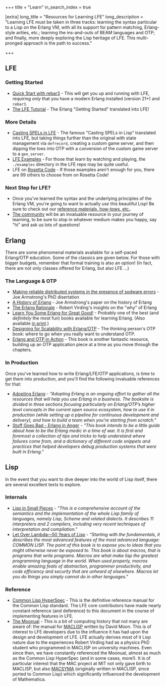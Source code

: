 +++
title = "Learn"
in_search_index = true

[extra]
long_title = "Resources for Learning LFE"
long_description = "Learning LFE must be taken in three tracks: learning the syntax particular to a Lisp on the Erlang VM, with all its support for pattern matching, Erlang-style arities, etc.; learning the ins-and-outs of BEAM languages and OTP; and finally, more deeply exploring the Lisp heritage of LFE. This multi-pronged approach is the path to success."

+++

## LFE

### Getting Started

* [Quick Start with rebar3](https://cnbbooks.github.io/lfe-manual/part1/intro/setup.html) - This will get you up and running with LFE, requiring _only_ that you have a modern Erlang installed (version 21+) and `rebar3`.
* [The LFE Tutorial](https://lfe.io/books/tutorial/) - The Erlang "Getting Started" translated into LFE!

### More Details

* [Casting SPELs in LFE](https://lfe.io/books/casting-spels/) - The famous "Casting SPELs in Lisp" translated into LFE, but taking things further than the original with state management via `defrecord`, creating a custom game server, and then dipping the toes into OTP with a conversion of the custom game server to a `gen_server`.
* [LFE Examples](https://github.com/lfe/lfe/tree/develop/examples) - For those that learn by watching and playing, the `./examples` directory in the LFE repo may be quite useful.
* LFE on [Rosetta Code](https://rosettacode.org/wiki/Category:LFE) - If those examples aren't enough for you, there are 99 others to choose from on Rosetta Code!

### Next Step for LFE?

* Once you've learned the syntax and the underlying principles of the Erlang VM, you're going to want to actually _use_ this beautiful Lisp! Be sure to check out our [reference materials, how-tows, etc.](/use).
* [The community](/community) will be an invaluable resource in your journey of learning, to be sure to stop in whatever medium makes you happy, say "hi" and ask us lots of questions!


## Erlang

There are some phenomenal materials available for a self-paced Erlang/OTP education. Some of the classics are given below. For those with bigger budgets, remember that formal training is also an option! (In fact, there are not only classes offered for Erlang, but also LFE ...)

### The Language & OTP

* [Making reliable distributed systems in the presence of sodware errors](/papers/%5B2003%5D%20Armstrong%20-%20Making%20reliable%20distributed%20systems%20in%20the%20presence%20of%20software%20errors.pdf) - Joe Armstrong's PhD disertation
* [A History of Erlang](/papers/%5B2007%5D%20Armstrong%20-%20HOPL%20III%20A%20History%20of%20Erlang.pdf) - Joe Armstrong's paper on the history of Erlang
* [The Erlang Rationale](/papers/%5B2008%5D%20Virding%20-%20The%20Erlang%20Rationale.pdf) - Robert Virding's insights on the "why" of Erlang
* [Learn You Some Erlang for Great Good!](https://learnyousomeerlang.com/) - Probably one of the best (and _definitely_ the most fun) books available for learning Erlang. (Also available [in print](https://nostarch.com/erlang).)
* [Designing for Scalability with Erlang/OTP](https://www.oreilly.com/library/view/designing-for-scalability/9781449361556/) - The thinking person's OTP book: where to go when you really want to understand OTP.
* [Erlang and OTP in Action](https://www.manning.com/books/erlang-and-otp-in-action) - This book is another fantastic resource, building up an OTP application piece at a time as you move through the chapters.

### In Production

Once you've learned how to write Erlang/LFE/OTP applications, is time to get them into production, and you'll find the following invaluable references for that:

* [Adopting Erlang](https://adoptingerlang.org/) - _"Adopting Erlang is an ongoing effort to gather all the resources that will help you use Erlang in a business. The booksite is divided in three sections focusing particularly on Erlang/OTP’s higher level concepts in the current open source ecosystem, how to use it in production (while setting up a pipeline for continuous development and delivery), and how to build a team when you’re starting from scratch."_
* [Stuff Goes Bad - Erlang in Anger](https://erlang-in-anger.com/) - _"This book intends to be a little guide about how to be the Erlang medic in a time of war. It is first and foremost a collection of tips and tricks to help understand where failures come from, and a dictionary of different code snippets and practices that helped developers debug production systems that were built in Erlang."_

## Lisp

In the event that you want to dive deeper into the world of Lisp itself, there are several excellent texts to explore.

### Internals

* [Lisp in Small Pieces](https://www.cambridge.org/core/books/lisp-in-small-pieces/66FD2BE3EDDDC68CA87D652C82CF849E) - _"This is a comprehensive account of the semantics and the implementation of the whole Lisp family of languages, namely Lisp, Scheme and related dialects. It describes 11 interpreters and 2 compilers, including very recent techniques of interpretation and compilation."_
* [Let Over Lambda—50 Years of Lisp](https://letoverlambda.com/) - _"Starting with the fundamentals, it describes the most advanced features of the most advanced language: COMMON LISP. The point of this book is to expose you to ideas that you might otherwise never be exposed to. This book is about macros, that is programs that write programs. Macros are what make lisp the greatest programming language in the world. When used properly, macros enable amazing feats of abstraction, programmer productivity, and code efficiency and security that are unheard of elsewhere. Macros let you do things you simply cannot do in other languages."_

### Reference

* [Common Lisp HyperSpec](http://www.lispworks.com/documentation/HyperSpec/Front/Contents.htm) - This is the definitive reference manual for the Common Lisp standard. The LFE core contributors have made nearly constant reference (and deference) to this document in the course of implementing features in LFE.
* [The Moonual](http://www.softwarepreservation.org/projects/LISP/MIT/Moon-MACLISP_Reference_Manual-Apr_08_1974.pdf) - This is a bit of computing history that not many are aware of: the manual for [MACLISP](https://en.wikipedia.org/wiki/Maclisp) written by David Moon. This is of interest to LFE developers due to the influence it has had upon the design and development of LFE. LFE actually derives most of it Lisp nature due to the experiences Robert Virding had as a physics PhD student who programmed in MACLISP on university machines. Even since then, we have constantly referenced the Moonual, almost as much as the Common Lisp HyperSpec (and in some cases, more!). It is of particular interest that the MAC project at MIT not only gave birth to MACLISP, but also [MACSYMA](https://en.wikipedia.org/wiki/Macsyma) (originally written in MACLISP, since ported to Common Lisp) which significantly influenced the development of Mathematica.
